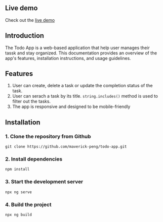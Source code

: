 ## Live demo
Check out the [live demo](https://todo-app-delta-flax.vercel.app/)
## Introduction
The Todo App is a web-based application that help user manages their tassk and stay organized.
This documentation provides an overview of the app's features, installation instructions, and usage guidelines.

## Features
1. User can create, delete a task or update the completion status of the task.
2. User can serach a task by its title. `string.includes()` method is used to filter out the tasks.
3. The app is responsive and designed to be mobile-friendly


## Installation
### 1. Clone the repository from Github
```
git clone https://github.com/maverick-peng/todo-app.git
```
### 2. Install dependencies
```
npm install
```
### 3. Start the development server
```
npx ng serve
```

### 4. Build the project
```
npx ng build
``` 